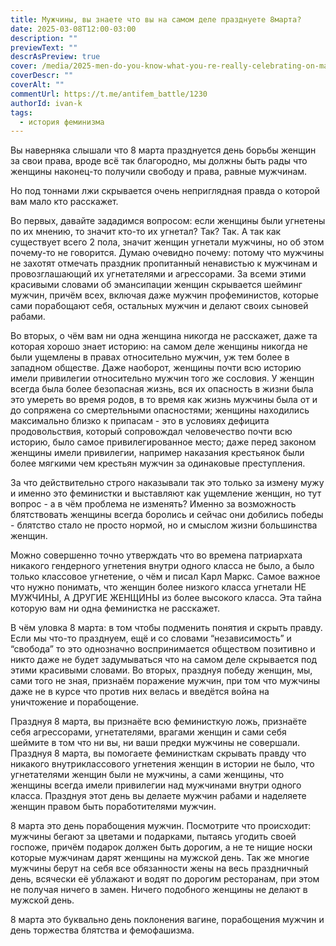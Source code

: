 ```yaml
---
title: Мужчины, вы знаете что вы на самом деле празднуете 8марта?
date: 2025-03-08T12:00-03:00
description: ""
previewText: ""
descrAsPreview: true
cover: /media/2025-men-do-you-know-what-you-re-really-celebrating-on-march-8th.jpg
coverDescr: ""
coverAlt: ""
commentUrl: https://t.me/antifem_battle/1230
authorId: ivan-k
tags:
  - история феминизма
---
```


Вы наверняка слышали что 8 марта празднуется день борьбы женщин за свои права, вроде всё так благородно, мы должны быть рады что женщины наконец-то получили свободу и права, равные мужчинам.

Но под тоннами лжи скрывается очень неприглядная правда о которой вам мало кто расскажет.

Во первых, давайте зададимся вопросом: если женщины были угнетены по их мнению, то значит кто-то их угнетал? Так? Так. А так как существует всего 2 пола, значит женщин угнетали мужчины, но об этом почему-то не говорится. Думаю очевидно почему: потому что мужчины не захотят отмечать праздник пропитанный ненавистью к мужчинам и провозглашающий их угнетателями и агрессорами. За всеми этими красивыми словами об эмансипации женщин скрывается шейминг мужчин, причём всех, включая даже мужчин профеминистов, которые сами порабощают себя, остальных мужчин и делают своих сыновей рабами.

Во вторых, о чём вам ни одна женщина никогда не расскажет, даже та которая хорошо знает историю: на самом деле женщины никогда не были ущемлены в правах относительно мужчин, уж тем более в западном обществе. Даже наоборот, женщины почти всю историю имели привилегии относительно мужчин того же сословия. У женщин всегда была более безопасная жизнь, вся их опасность в жизни была это умереть во время родов, в то время как жизнь мужчины была от и до сопряжена со смертельными опасностями; женщины находились максимально близко к припасам - это в условиях дефицита продовольствия, который сопровождал человечество почти всю историю, было самое привилегированное место; даже перед законом женщины имели привилегии, например наказания крестьянок были более мягкими чем крестьян мужчин за одинаковые преступления.

За что действительно строго наказывали так это только за измену мужу и именно это феминистки и выставляют как ущемление женщин, но тут вопрос - а в чём проблема не изменять? Именно за возможность блятствовать женщины всегда боролись и сейчас они добились победы - блятство стало не просто нормой, но и смыслом жизни большинства женщин.

Можно совершенно точно утверждать что во времена патриархата никакого гендерного угнетения внутри одного класса не было, а было только классовое угнетение, о чём и писал Карл Маркс. Самое важное что нужно понимать, что женщин более низкого класса угнетали НЕ МУЖЧИНЫ, А ДРУГИЕ ЖЕНЩИНЫ из более высокого класса. Эта тайна которую вам ни одна феминистка не расскажет.

В чём уловка 8 марта: в том чтобы подменить понятия и скрыть правду. Если мы что-то празднуем, ещё и со словами “независимость” и “свобода” то это однозначно воспринимается обществом позитивно и никто даже не будет задумываться что на самом деле скрывается под этими красивыми словами. Во вторых, празднуя победу женщин, мы, сами того не зная, признаём поражение мужчин, при том что мужчины даже не в курсе что против них велась и введётся война на уничтожение и порабощение.

Празднуя 8 марта, вы признаёте всю феминисткую ложь, признаёте себя агрессорами, угнетателями, врагами женщин и сами себя шеймите в том что ни вы, ни ваши предки мужчины не совершали. Празднуя 8 марта, вы помогаете феминисткам скрывать правду что никакого внутриклассового угнетения женщин в истории не было, что угнетателями женщин были не мужчины, а сами женщины, что женщины всегда имели привилегии над мужчинами внутри одного класса. Празднуя этот день вы делаете мужчин рабами и наделяете женщин правом быть поработителями мужчин.

8 марта это день порабощения мужчин. Посмотрите что происходит: мужчины бегают за цветами и подарками, пытаясь угодить своей госпоже, причём подарок должен быть дорогим, а не те нищие носки которые мужчинам дарят женщины на мужской день. Так же многие мужчины берут на себя все обязанности жены на весь праздничный день, всячески её ублажают и водят по дорогим ресторанам, при этом не получая ничего в замен. Ничего подобного женщины не делают в мужской день.

8 марта это буквально день поклонения вагине, порабощения мужчин и день торжества блятства и фемофашизма.

